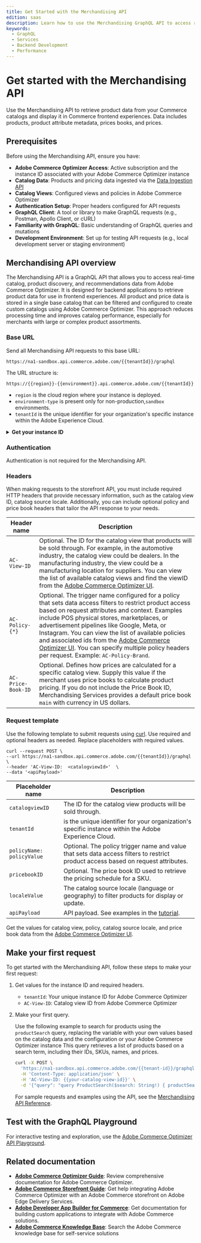 ```yaml
---
title: Get Started with the Merchandising API
edition: saas
description: Learn how to use the Merchandising GraphQL API to access real-time catalog, product discovery, and recommendations data from Adobe Commerce Optimizer.
keywords:
  - GraphQL
  - Services
  - Backend Development
  - Performance
---
```


# Get started with the Merchandising API

Use the Merchandising API to retrieve product data from your Commerce catalogs and display it in Commerce frontend experiences. Data includes products, product attribute metadata, prices books, and prices.

## Prerequisites

Before using the Merchandising API, ensure you have:

- **Adobe Commerce Optimizer Access**: Active subscription and the instance ID associated with your Adobe Commerce Optimizer instance
- **Catalog Data**: Products and pricing data ingested via the [Data Ingestion API](../data-ingestion/index.md)
- **Catalog Views**: Configured views and policies in Adobe Commerce Optimizer
- **Authentication Setup**: Proper headers configured for API requests
- **GraphQL Client**: A tool or library to make GraphQL requests (e.g., Postman, Apollo Client, or cURL)
- **Familiarity with GraphQL**: Basic understanding of GraphQL queries and mutations
- **Development Environment**: Set up for testing API requests (e.g., local development server or staging environment)

## Merchandising API overview

The Merchandising API is a GraphQL API that allows you to access real-time catalog, product discovery, and recommendations data from Adobe Commerce Optimizer. It is designed for backend applications to retrieve product data for use in frontend experiences. All product and price data is stored in a single base catalog that can be filtered and configured to create custom catalogs using Adobe Commerce Optimizer. This approach reduces processing time and improves catalog performance, especially for merchants with large or complex product assortments.

### Base URL

Send all Merchandising API requests to this base URL:

```text
https://na1-sandbox.api.commerce.adobe.com/{{tenantId}}/graphql
```

The URL structure is:

```https://{{region}}-{{environment}}.api.commerce.adobe.com/{{tenantId}}```

- `region` is the cloud region where your instance is deployed.
- `environment-type` is present only for non-production,`sandbox` environments.
- `tenantId` is the unique identifier for your organization's specific instance within the Adobe Experience Cloud.

&NewLine; <!--Add space between the collapsible section and the previous paragraph-->

<details>
      <summary><b>Get your instance ID</b></summary>

import GetTenantId from '/src/_includes/authentication/get-tenant-id.md'

<GetTenantId />

</details>

### Authentication

Authentication is not required for the Merchandising API.

### Headers

When making requests to the storefront API, you must include required HTTP headers that provide necessary information, such as the catalog view ID, catalog source locale. Additionally, you can include optional policy and price book headers that tailor the API response to your needs.

| Header name| Description
| --- | ---
|`AC-View-ID` | Optional. The ID for the catalog view that products will be sold through. For example, in the automotive industry, the catalog view could be dealers. In the manufacturing industry, the view could be a manufacturing location for suppliers. You can view the list of available catalog views and find the viewID from the [Adobe Commerce Optimizer UI](https://experienceleague.adobe.com/en/docs/commerce/optimizer/catalog/channels).|
`AC-Policy-{*}` | Optional. The trigger name configured for a policy that sets data access filters to restrict product access based on request attributes and context. Examples include POS physical stores, marketplaces, or advertisement pipelines like Google, Meta, or Instagram. You can view the list of available policies and associated ids from the [Adobe Commerce Optimizer UI](https://experienceleague.adobe.com/en/docs/commerce/optimizer/catalog/policies). You can specify multiple policy headers per request. Example: `AC-Policy-Brand`.
`AC-Price-Book-ID` | Optional. Defines how prices are calculated for a specific catalog view. Supply this value if the merchant uses price books to calculate product pricing. If you do not include the Price Book ID, Merchandising Services provides a default price book `main` with currency in US dollars.

### Request template

Use the following template to submit requests using [curl](https://curl.se/). Use required and optional headers as needed. Replace placeholders with required values.

```shell
curl --request POST \
--url https://na1-sandbox.api.commerce.adobe.com/{{tenantId}}/graphql \
--header 'AC-View-ID:  <catalogviewId>'  \
--data '<apiPayload>'
```

| Placeholder name | Description                                                                                                     |
|------------------|-----------------------------------------------------------------------------------------------------------------|
| `catalogviewID`   | The ID for the catalog view products will be sold through.|
| `tenantId` | is the unique identifier for your organization's specific instance within the Adobe Experience Cloud.|
| `policyName: policyValue` | Optional. The policy trigger name and value that sets data access filters to restrict product access based on request attributes.              |
| `pricebookID`  | Optional. The price book ID used to retrieve the pricing schedule for a SKU. |
| `localeValue` | The catalog source locale (language or geography) to filter products for display or update. |            |
| `apiPayload`      | API payload. See examples in the [tutorial](../ccdm-use-case.md). |

Get the values for catalog view, policy, catalog source locale, and price book data from the [Adobe Commerce Optimizer UI](https://experienceleague.adobe.com/en/docs/commerce/optimizer/overview#quick-tour).

## Make your first request

To get started with the Merchandising API, follow these steps to make your first request:

1. Get values for the instance ID and required headers.

   - `tenantId`: Your unique instance ID for Adobe Commerce Optimizer
   - `AC-View-ID`: Catalog view ID from Adobe Commerce Optimizer

2. Make your first query.

   Use the following example to search for products using the `productSearch` query, replacing the variable with your own values based on the catalog data and the configuration or your Adobe Commerce Optimizer instance This query retrieves a list of products based on a search term, including their IDs, SKUs, names, and prices.

   ```bash
   curl -X POST \
     'https://na1-sandbox.api.commerce.adobe.com/{{tenant-id}}/graphql' \
     -H 'Content-Type: application/json' \
     -H 'AC-View-ID: {{your-catalog-view-id}}' \
     -d '{"query": "query ProductSearch($search: String!) { productSearch( phrase: $search, page_size: 10) { items { productView { sku name description shortDescription images { url } ... on SimpleProductView { attributes { label name value } price { regular { amount { value currency } } roles } } } } } }", "variables": { "search": "your-string"}}'
   ```

   For sample requests and examples using the API, see the <a href="https://developer.adobe.com/commerce/services/reference/graphql/" target="_blank" rel="noopener noreferrer">Merchandising API Reference</a>.

## Test with the GraphQL Playground

For interactive testing and exploration, use the <a href="https://experienceleague.adobe.com/developer/commerce/storefront/playgrounds/commerce-optimizer/" target="_blank" rel="noopener noreferrer">Adobe Commerce Optimizer API Playground</a>.

## Related documentation

- **[Adobe Commerce Optimizer Guide](https://experienceleague.adobe.com/en/docs/commerce/optimizer/overview.html)**: Review comprehensive documentation for Adobe Commerce Optimizer.
- **[Adobe Commerce Storefront Guide](https://experienceleague.adobe.com/docs/commerce-storefront.html)**: Get help integrating Adobe Commerce Optimizer with an Adobe Commerce storefront on Adobe Edge Delivery Services.
- **[Adobe Developer App Builder for Commerce](https://experienceleague.adobe.com/en/docs/commerce-learn/tutorials/adobe-developer-app-builder/introduction-to-app-builder)**: Get documentation for building custom applications to integrate with Adobe Commerce solutions.
- **[Adobe Commerce Knowledge Base](https://experienceleague.adobe.com/docs/commerce-knowledge-base.html)**: Search the Adobe Commerce knowledge base for self-service solutions
